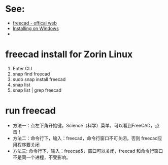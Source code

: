 # See: 
- [freecad - offical web](https://www.freecad.org/)
- [Installing on Windows](https://wiki.freecad.org/Installing_on_Windows)
- 

# freecad install for Zorin Linux
1. Enter CLI
2. snap find freecad
3. sudo snap install freecad
4. snap list
5. snap list | grep freecad

# run freecad
- 方法一：点左下角开始键，Science（科学）菜单，可以看到FreeCAD，点击！
- 方法二：命令行下，输入：freecad，命令行窗口不可关闭，否则 freecad应用程序要关闭
- 方法三: 命令行下，输入：freecad&，窗口可以关闭，freecad 和命令行窗口不是同一个进程，不受影响。
